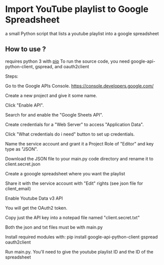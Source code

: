 # Import YouTube playlist to Google Spreadsheet
a small Python script that lists a youtube playlist into a google spreadsheet

## How to use ?
requires python 3 with [pip](https://pypi.org/project/pip/)
To run the source code, you need google-api-python-client, gspread, and oauth2client

Steps:

Go to the Google APIs Console. https://console.developers.google.com/

Create a new project and give it some name.

Click "Enable API". 

Search for and enable the "Google Sheets API".

Create credentials for a "Web Server" to access "Application Data".

Click "What credentials do i need" button to set up credentials.

Name the service account and grant it a Project Role of "Editor" and key type as "JSON".

Download the JSON file to your main.py code directory and rename it to client.secret.json

Create a gooogle spreadsheet where you want the playlist 

Share it with the service account with "Edit" rights (see json file for client_email) 

Enable Youtube Data v3 API

You will get the OAuth2 token.

Copy just the API key into a notepad file named "client.secret.txt"

Both the json and txt files must be with main.py

Install required modules with: pip install google-api-python-client gspread oauth2client

Run main.py. You'll need to give the youtube playlist ID and the ID of the spreadsheet

